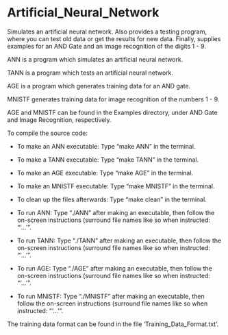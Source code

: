 # Artificial_Neural_Network
Simulates an artificial neural network. Also provides a testing program, where you can test old data or get the results for new data. Finally, supplies examples for an AND Gate and an image recognition of the digits 1 - 9.

ANN is a program which simulates an artificial neural network. 

TANN is a program which tests an artificial neural network. 

AGE is a program which generates training data for an AND gate. 

MNISTF generates training data for image recognition of the numbers 1 - 9.

AGE and MNISTF can be found in the Examples directory, under AND Gate and Image 
Recognition, respectively.

To compile the source code: 

- To make an ANN executable: Type “make ANN” in the terminal.

- To make a TANN executable: Type “make TANN” in the terminal.

- To make an AGE executable: Type “make AGE” in the terminal.

- To make an MNISTF executable: Type “make MNISTF” in the terminal.

- To clean up the files afterwards: Type “make clean” in the terminal.

- To run ANN: Type “./ANN” after making an executable, then follow the on-screen instructions (surround file names like so when instructed: “‘...’”.

- To run TANN: Type “./TANN” after making an executable, then follow the on-screen instructions (surround file names like so when instructed: “‘...’”.

- To run AGE: Type “./AGE” after making an executable, then follow the on-screen instructions (surround file names like so when instructed: “‘...’”.

- To run MNISTF: Type “./MNISTF” after making an executable, then follow the on-screen instructions (surround file names like so when instructed: “‘...’”.

The training data format can be found in the file ‘Training_Data_Format.txt’.
